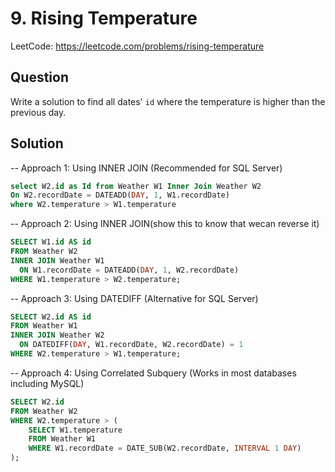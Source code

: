 # 9. Rising Temperature

LeetCode: https://leetcode.com/problems/rising-temperature

## Question
Write a solution to find all dates' `id` where the temperature is higher than the previous day.

## Solution
-- Approach 1: Using INNER JOIN (Recommended for SQL Server)
```sql
select W2.id as Id from Weather W1 Inner Join Weather W2
On W2.recordDate = DATEADD(DAY, 1, W1.recordDate) 
where W2.temperature > W1.temperature
```

-- Approach 2: Using INNER JOIN(show this to know that wecan reverse it)
```sql
SELECT W1.id AS id
FROM Weather W2
INNER JOIN Weather W1
  ON W1.recordDate = DATEADD(DAY, 1, W2.recordDate)
WHERE W1.temperature > W2.temperature;
```

-- Approach 3: Using DATEDIFF (Alternative for SQL Server)
```sql
SELECT W2.id AS id
FROM Weather W1
INNER JOIN Weather W2
  ON DATEDIFF(DAY, W1.recordDate, W2.recordDate) = 1
WHERE W2.temperature > W1.temperature;
```

-- Approach 4: Using Correlated Subquery (Works in most databases including MySQL)
```sql
SELECT W2.id
FROM Weather W2
WHERE W2.temperature > (
    SELECT W1.temperature
    FROM Weather W1
    WHERE W1.recordDate = DATE_SUB(W2.recordDate, INTERVAL 1 DAY)
);
```
